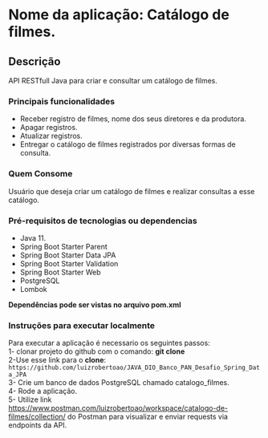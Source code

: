 # Nome da aplicação: Catálogo de filmes.

## Descrição

API RESTfull Java para criar e consultar um catálogo de filmes.

### Principais funcionalidades

- Receber registro de filmes, nome dos seus diretores e da produtora.
- Apagar registros.
- Atualizar registros. 
- Entregar o catálogo de filmes registrados por diversas formas de consulta.

### Quem Consome

Usuário que deseja criar um catálogo de filmes e realizar consultas a esse catálogo.

### Pré-requisitos de tecnologias ou dependencias

- Java 11.
- Spring Boot Starter Parent
- Spring Boot Starter Data JPA
- Spring Boot Starter Validation
- Spring Boot Starter Web
- PostgreSQL
- Lombok

**Dependências pode ser vistas no arquivo pom.xml**

### Instruções para executar localmente

Para executar a aplicação é necessario os seguintes passos:\
1- clonar projeto do github com o comando: **git clone** \
2-Use esse link para o **clone**:
`https://github.com/luizrobertoao/JAVA_DIO_Banco_PAN_Desafio_Spring_Data_JPA` \
3- Crie um banco de dados PostgreSQL chamado catalogo_filmes.\
4- Rode a aplicação.\
5- Utilize link https://www.postman.com/luizrobertoao/workspace/catalogo-de-filmes/collection/ do Postman para visualizar e enviar requests via endpoints da API.
